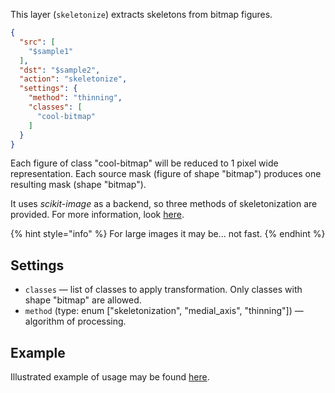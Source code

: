 This layer (`skeletonize`) extracts skeletons from bitmap figures.

```json
{
  "src": [
    "$sample1"
  ],
  "dst": "$sample2",
  "action": "skeletonize",
  "settings": {
    "method": "thinning",
    "classes": [
      "cool-bitmap"
    ]
  }
}
```

Each figure of class "cool-bitmap" will be reduced to 1 pixel wide representation. Each source mask (figure of shape "bitmap") produces one resulting mask (shape "bitmap").

It uses *scikit-image* as a backend, so three methods of skeletonization are provided. For more information, look [here](http://scikit-image.org/docs/dev/auto_examples/edges/plot_skeleton.html).

{% hint style="info" %}
For large images it may be... not fast.
{% endhint %}

## Settings

- `classes` — list of classes to apply transformation. Only classes with shape "bitmap" are allowed.
- `method` (type: enum ["skeletonization", "medial_axis", "thinning"]) — algorithm of processing.

## Example

Illustrated example of usage may be found [here](examples/vectorize-bitmap/index.md).
